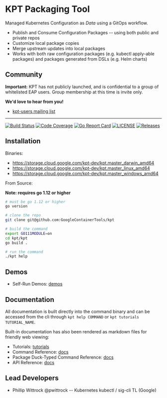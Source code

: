 # KPT Packaging Tool

Managed Kubernetes Configuration as *Data* using a GitOps workflow.

- Publish and Consume Configuration Packages -- using both public and private repos
- Customize local package copies
- Merge upstream updates into local packages
- Works with both raw configuration packages (e.g. kubectl apply-able packages) and packages
  generated from DSLs (e.g. Helm charts)

## Community

**Important:** KPT has not publicly launched, and is confidential to a group of whitelisted EAP
users. Group membership at this time is invite only.

<!-- TODO: add a kubernetes slack channel after we launch publicly -- could just be sig-cli -->

**We'd love to hear from you!**

* [kpt-users mailing list](https://groups.google.com/forum/#!forum/kpt-users)

---------------------

[![Build Status](https://travis-ci.org/GoogleContainerTools/kpt.svg?branch=master)](https://travis-ci.org/GoogleContainerTools/kpt)
[![Code Coverage](https://codecov.io/gh/GoogleContainerTools/kpt/branch/master/graph/badge.svg)](https://codecov.io/gh/GoogleContainerTools/kpt)
[![Go Report Card](https://goreportcard.com/badge/GoogleContainerTools/kpt)](https://goreportcard.com/report/GoogleContainerTools/kpt)
[![LICENSE](https://img.shields.io/github/license/GoogleContainerTools/kpt.svg)](https://github.com/GoogleContainerTools/kpt/blob/master/LICENSE)
[![Releases](https://img.shields.io/github/release-pre/GoogleContainerTools/kpt.svg)](https://github.com/GoogleContainerTools/kpt/releases)

## Installation

Binaries:

- https://storage.cloud.google.com/kpt-dev/kpt.master_darwin_amd64
- https://storage.cloud.google.com/kpt-dev/kpt.master_linux_amd64
- https://storage.cloud.google.com/kpt-dev/kpt.master_windows_amd64

From Source:

<!-- TODO: change this to `go get kpt.dev@0.1.0` when the domain is setup and the repo is public-->

**Note: requires go 1.12 or higher**

```sh
# must be go 1.12 or higher
go version
```

```sh
# clone the repo
git clone git@github.com:GoogleContainerTools/kpt
```

```sh
# build the command
export GO111MODULE=on
cd kpt/kpt
go build .

# run the command
./kpt help
```

## Demos

- Self-Run Demos: [demos](demos/README.md)

## Documentation

All documentation is built directly into the command binary and can be accessed from the cli through
`kpt help COMMAND` or `kpt tutorials TUTORIAL_NAME`.

Built-in documentation has also been rendered as markdown files for friendly web viewing:

- Tutorials: [tutorials](docs/tutorials.md)
- Command Reference: [docs](docs/kpt.md)
- Package Duck-Typed Command Reference: [docs](docs/kpt_duck-typed.md)
- API Reference: [docs](docs/apis.md)

## Lead Developers

- Phillip Wittrock @pwittrock -- Kubernetes kubectl / sig-cli TL (Google)

